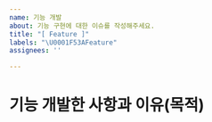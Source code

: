 ```yaml
---
name: 기능 개발
about: 기능 구현에 대한 이슈를 작성해주세요.
title: "[ Feature ]"
labels: "\U0001F53AFeature"
assignees: ''

---
```


# 기능 개발한 사항과 이유(목적)
